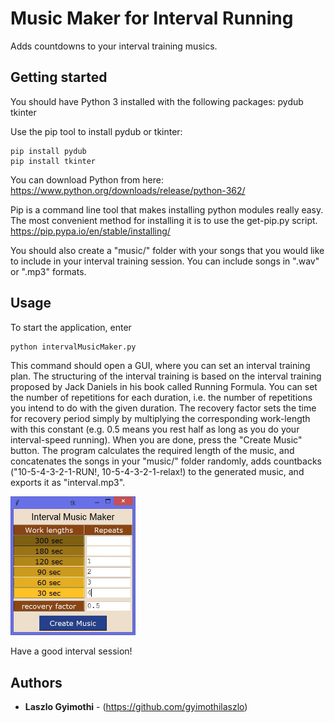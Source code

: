 # Music Maker for Interval Running
Adds countdowns to your interval training musics.

## Getting started
You should have Python 3 installed with the following packages:
pydub
tkinter

Use the pip tool to install pydub or tkinter:
```
pip install pydub
pip install tkinter
```

You can download Python from here:
https://www.python.org/downloads/release/python-362/

Pip is a command line tool that makes installing python modules really easy. The most convenient method for installing it is to use the get-pip.py script.
https://pip.pypa.io/en/stable/installing/

You should also create a "music/" folder with your songs that you would like to include in your interval training session. You can include songs in ".wav" or ".mp3" formats.
## Usage
To start the application, enter
```
python intervalMusicMaker.py
```
This command should open a GUI, where you can set an interval training plan. The structuring of the interval training is based on the interval training proposed by Jack Daniels in his book called Running Formula. You can set the number of repetitions for each duration, i.e. the number of repetitions you intend to do with the given duration. The recovery factor sets the time for recovery period simply by multiplying the corresponding work-length with this constant (e.g. 0.5 means you rest half as long as you do your interval-speed running). When you are done, press the "Create Music" button. The program calculates the required length of the music, and concatenates the songs in your "music/" folder randomly, adds countbacks ("10-5-4-3-2-1-RUN!, 10-5-4-3-2-1-relax!) to the generated music, and exports it as "interval.mp3".

<img src = "https://github.com/gyimothilaszlo/interval-music-maker/blob/master/gui_ex.JPG" width = "200">

Have a good interval session!

## Authors

* **Laszlo Gyimothi** - (https://github.com/gyimothilaszlo)
